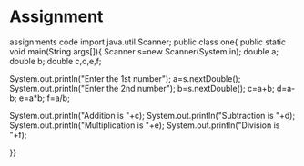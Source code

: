 # Assignment
assignments code
import java.util.Scanner;
public class one{
public static void main(String args[]){
Scanner s=new Scanner(System.in);
double a;
double b;
double c,d,e,f;

 System.out.println("Enter the 1st number");
 a=s.nextDouble();
 System.out.println("Enter the 2nd number");
 b=s.nextDouble();
 c=a+b;
 d=a-b;
 e=a*b;
 f=a/b;

System.out.println("Addition is "+c);
System.out.println("Subtraction is "+d);
System.out.println("Multiplication is "+e);	
System.out.println("Division is "+f);		

}}
